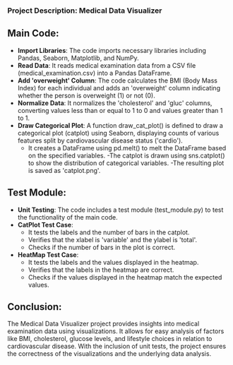 ### Project Description: Medical Data Visualizer
## Main Code:
- **Import Libraries**: The code imports necessary libraries including Pandas, Seaborn, Matplotlib, and NumPy.
- **Read Data**: It reads medical examination data from a CSV file (medical_examination.csv) into a Pandas DataFrame.
- **Add 'overweight' Column**: The code calculates the BMI (Body Mass Index) for each individual and adds an 'overweight' column indicating whether the person is overweight (1) or not (0).
- **Normalize Data**: It normalizes the 'cholesterol' and 'gluc' columns, converting values less than or equal to 1 to 0 and values greater than 1 to 1.
- **Draw Categorical Plot**: A function draw_cat_plot() is defined to draw a categorical plot (catplot) using Seaborn, displaying counts of various features split by cardiovascular disease status ('cardio').
  - It creates a DataFrame using pd.melt() to melt the DataFrame based on the specified variables.
  -The catplot is drawn using sns.catplot() to show the distribution of categorical variables.
  -The resulting plot is saved as 'catplot.png'.
## Test Module:
- **Unit Testing**: The code includes a test module (test_module.py) to test the functionality of the main code.
- **CatPlot Test Case**:
  - It tests the labels and the number of bars in the catplot.
  - Verifies that the xlabel is 'variable' and the ylabel is 'total'.
  - Checks if the number of bars in the plot is correct.
- **HeatMap Test Case**:
  - It tests the labels and the values displayed in the heatmap.
  - Verifies that the labels in the heatmap are correct.
  - Checks if the values displayed in the heatmap match the expected values.
## Conclusion:
The Medical Data Visualizer project provides insights into medical examination data using visualizations. It allows for easy analysis of factors like BMI, cholesterol, glucose levels, and lifestyle choices in relation to cardiovascular disease. With the inclusion of unit tests, the project ensures the correctness of the visualizations and the underlying data analysis.

